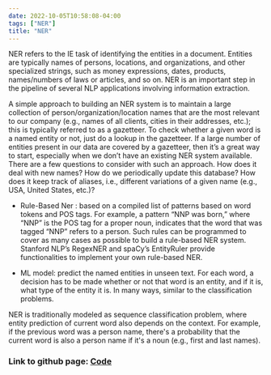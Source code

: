 ```yaml
---
date: 2022-10-05T10:58:08-04:00
tags: ["NER"]
title: "NER"
---
```



NER refers to the IE task of identifying the entities in a document. Entities are typically names of persons, locations, and organizations, and other specialized strings, such as money expressions, dates, products, names/numbers of laws or articles, and so on. NER is an important step in the pipeline of several NLP applications involving information extraction.

A simple approach to building an NER system is to maintain a large collection of person/organization/location names that are the most relevant to our company (e.g., names of all clients, cities in their addresses, etc.); this is typically referred to as a gazetteer. To check whether a given word is a named entity or not, just do a lookup in the gazetteer. If a large number of entities present in our data are covered by a gazetteer, then it’s a great way to start, especially when we don’t have an existing NER system available. There are a few questions to consider with such an approach. How does it deal with new names? How do we periodically update this database? How does it keep track of aliases, i.e., different variations of a given name (e.g., USA, United
States, etc.)?


- Rule-Based Ner : based on a compiled list of patterns based on word tokens and POS tags. For example, a pattern “NNP was born,” where “NNP” is the POS tag for a proper noun, indicates that the word that was tagged “NNP” refers to a person. Such rules can be programmed to cover as many cases as possible to build a rule-based NER system. Stanford NLP’s RegexNER  and spaCy’s EntityRuler provide functionalities to implement your own rule-based NER.

- ML model: predict the named entities in unseen text. For each word, a decision has to be made whether or not that word is an entity, and if it is, what type of the entity it is. In many ways, similar to the classification problems.


NER is traditionally modeled as sequence classification problem, where entity prediction of current word also depends on the context. For example, if the previous word was a person name, there's a probability that the current word is also a person name if it's a noun (e.g., first and last names).

### Link to github page: [Code](https://github.com/shikshya1/NLP/tree/main/NER)
